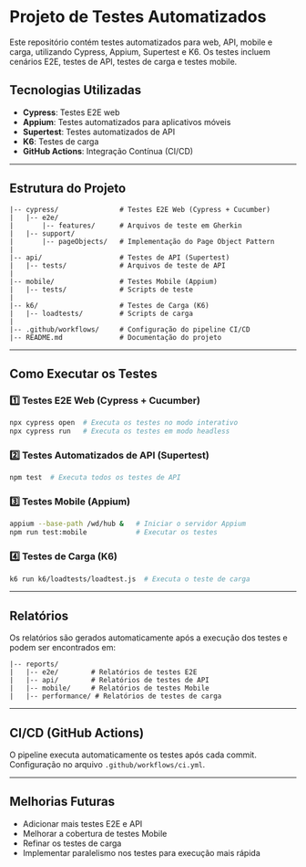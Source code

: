 # Projeto de Testes Automatizados

Este repositório contém testes automatizados para web, API, mobile e carga, utilizando Cypress, Appium, Supertest e K6. Os testes incluem cenários E2E, testes de API, testes de carga e testes mobile.

## Tecnologias Utilizadas
- **Cypress**: Testes E2E web
- **Appium**: Testes automatizados para aplicativos móveis
- **Supertest**: Testes automatizados de API
- **K6**: Testes de carga
- **GitHub Actions**: Integração Contínua (CI/CD)

---
## Estrutura do Projeto

```
|-- cypress/               # Testes E2E Web (Cypress + Cucumber)
|   |-- e2e/
|       |-- features/      # Arquivos de teste em Gherkin
|   |-- support/
|       |-- pageObjects/   # Implementação do Page Object Pattern
|
|-- api/                   # Testes de API (Supertest)
|   |-- tests/             # Arquivos de teste de API
|
|-- mobile/                # Testes Mobile (Appium)
|   |-- tests/             # Scripts de teste
|
|-- k6/                    # Testes de Carga (K6)
|   |-- loadtests/         # Scripts de carga
|
|-- .github/workflows/     # Configuração do pipeline CI/CD
|-- README.md              # Documentação do projeto
```

---
## Como Executar os Testes

### 1️⃣ Testes E2E Web (Cypress + Cucumber)
```sh
npx cypress open  # Executa os testes no modo interativo
npx cypress run   # Executa os testes em modo headless
```

### 2️⃣ Testes Automatizados de API (Supertest)
```sh
npm test  # Executa todos os testes de API
```

### 3️⃣ Testes Mobile (Appium)
```sh
appium --base-path /wd/hub &   # Iniciar o servidor Appium
npm run test:mobile            # Executar os testes
```

### 4️⃣ Testes de Carga (K6)
```sh
k6 run k6/loadtests/loadtest.js  # Executa o teste de carga
```

---
## Relatórios
Os relatórios são gerados automaticamente após a execução dos testes e podem ser encontrados em:
```
|-- reports/
|   |-- e2e/        # Relatórios de testes E2E
|   |-- api/        # Relatórios de testes de API
|   |-- mobile/     # Relatórios de testes Mobile
|   |-- performance/ # Relatórios de testes de carga
```

---
## CI/CD (GitHub Actions)

O pipeline executa automaticamente os testes após cada commit. Configuração no arquivo `.github/workflows/ci.yml`.

---
## Melhorias Futuras
- Adicionar mais testes E2E e API
- Melhorar a cobertura de testes Mobile
- Refinar os testes de carga
- Implementar paralelismo nos testes para execução mais rápida

